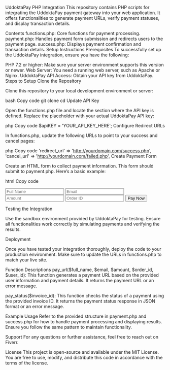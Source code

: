 
UddoktaPay PHP Integration
This repository contains PHP scripts for integrating the UddoktaPay payment gateway into your web application. It offers functionalities to generate payment URLs, verify payment statuses, and display transaction details.

Contents
functions.php: Core functions for payment processing.
payment.php: Handles payment form submission and redirects users to the payment page.
success.php: Displays payment confirmation and transaction details.
Setup Instructions
Prerequisites
To successfully set up the UddoktaPay integration, ensure you have the following:

PHP 7.2 or higher: Make sure your server environment supports this version or newer.
Web Server: You need a running web server, such as Apache or Nginx.
UddoktaPay API Access: Obtain your API key from UddoktaPay.
Steps to Setup
Clone the Repository

Clone this repository to your local development environment or server:

bash
Copy code
git clone <repository-url>
cd <repository-directory>
Update API Key

Open the functions.php file and locate the section where the API key is defined. Replace the placeholder with your actual UddoktaPay API key:

php
Copy code
$apiKEY = 'YOUR_API_KEY_HERE';
Configure Redirect URLs

In functions.php, update the following URLs to point to your success and cancel pages:

php
Copy code
'redirect_url' => 'http://yourdomain.com/success.php',
'cancel_url' => 'http://yourdomain.com/failed.php',
Create Payment Form

Create an HTML form to collect payment information. This form should submit to payment.php. Here’s a basic example:

html
Copy code
<form method="POST" action="payment.php">
    <input type="text" name="cname" placeholder="Full Name" required>
    <input type="email" name="cemail" placeholder="Email" required>
    <input type="number" name="cpayamount" placeholder="Amount" required>
    <input type="text" name="corderID" placeholder="Order ID" required>
    <input type="hidden" name="cID" value="1"> <!-- Example user ID -->
    <button type="submit" name="paynowbtn">Pay Now</button>
</form>
Testing the Integration

Use the sandbox environment provided by UddoktaPay for testing. Ensure all functionalities work correctly by simulating payments and verifying the results.

Deployment

Once you have tested your integration thoroughly, deploy the code to your production environment. Make sure to update the URLs in functions.php to match your live site.

Function Descriptions
pay_url($full_name, $email, $amount, $order_id, $user_id): This function generates a payment URL based on the provided user information and payment details. It returns the payment URL or an error message.

pay_status($invoice_id): This function checks the status of a payment using the provided invoice ID. It returns the payment status response in JSON format or an error message.

Example Usage
Refer to the provided structure in payment.php and success.php for how to handle payment processing and displaying results. Ensure you follow the same pattern to maintain functionality.

Support
For any questions or further assistance, feel free to reach out on Fiverr.

License
This project is open-source and available under the MIT License. You are free to use, modify, and distribute this code in accordance with the terms of the license.
